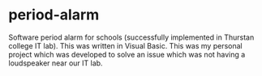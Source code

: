 # period-alarm

Software period alarm for schools (successfully implemented in Thurstan college IT lab). This was
written in Visual Basic. This was my personal project which was developed to solve an issue which
was not having a loudspeaker near our IT lab.
